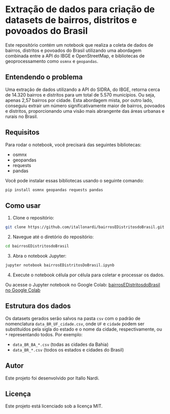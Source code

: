 
# Extração de dados para criação de datasets de bairros, distritos e povoados do Brasil

Este repositório contém um notebook que realiza a coleta de dados de bairros, distritos e povoados do Brasil utilizando uma abordagem combinada entre a API do IBGE e OpenStreetMap, e bibliotecas de geoprocessamento como `osmnx` e `geopandas`.

## Entendendo o problema

Uma extração de dados utilizando a API do SIDRA, do IBGE, retorna cerca de 14.320 bairros e distritos para um total de 5.570 municípios. Ou seja, apenas 2,57 bairros por cidade. Esta abordagem mista, por outro lado, conseguiu extrair um número significativamente maior de bairros, povoados e distritos, proporcionando uma visão mais abrangente das áreas urbanas e rurais no Brasil.

## Requisitos

Para rodar o notebook, você precisará das seguintes bibliotecas:

- osmnx
- geopandas
- requests
- pandas

Você pode instalar essas bibliotecas usando o seguinte comando:

```bash
pip install osmnx geopandas requests pandas
```

## Como usar

1. Clone o repositório:
  ```bash
  git clone https://github.com/itallonardi/bairrosEDistritosdoBrasil.git
   ```
2. Navegue até o diretório do repositório:
  ```bash
  cd bairrosEDistritosdoBrasil
  ```
3. Abra o notebook Jupyter:
  ```bash
  jupyter notebook bairrosEDistritosDoBrasil.ipynb
  ```
4. Execute o notebook célula por célula para coletar e processar os dados.

Ou acesse o Jupyter notebook no Google Colab: [bairrosEDistritosdoBrasil no Google Colab](https://colab.research.google.com/drive/1FEHfKJtn7a8BP9PF_vko4Km7KxNn9hT7?usp=sharing)

## Estrutura dos dados

Os datasets gerados serão salvos na pasta `csv` com o padrão de nomenclatura `data_BR_UF_cidade.csv`, onde `UF` e `cidade` podem ser substituídos pela sigla do estado e o nome da cidade, respectivamente, ou `*` representando todos. Por exemplo:
- `data_BR_BA_*.csv` (todas as cidades da Bahia)
- `data_BR_*.csv` (todos os estados e cidades do Brasil)

## Autor

Este projeto foi desenvolvido por Itallo Nardi.

## Licença

Este projeto está licenciado sob a licença MIT.
